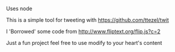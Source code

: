 Uses node

This is a simple tool for tweeting with https://github.com/ttezel/twit

I 'Borrowed' some code from http://www.fliptext.org/flip.js?c=2

Just a fun project feel free to use modify to your heart's content
